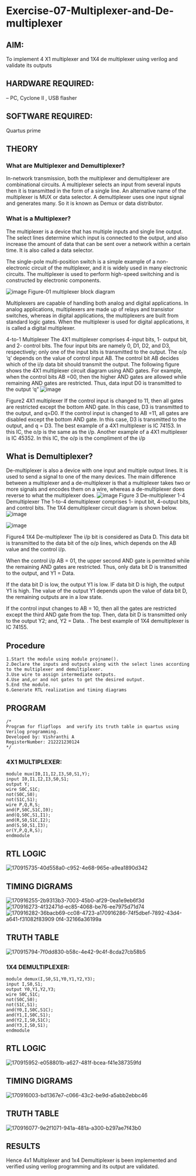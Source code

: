 # Exercise-07-Multiplexer-and-De-multiplexer
## AIM: 
To implement 4 X1 multiplexer and 1X4 de multiplexer using verilog and validate its outputs
## HARDWARE REQUIRED:  
– PC, Cyclone II , USB flasher
## SOFTWARE REQUIRED:   
Quartus prime
## THEORY 

### What are Multiplexer and Demultiplexer?
In-network transmission, both the multiplexer and demultiplexer are combinational circuits. A multiplexer selects an input from several inputs then it is transmitted in the form of a single line. An alternative name of the multiplexer is MUX or data selector. A demultiplexer uses one input signal and generates many. So it is known as Demux or data distributor.

### What is a Multiplexer?
The multiplexer is a device that has multiple inputs and single line output. The select lines determine which input is connected to the output, and also increase the amount of data that can be sent over a network within a certain time. It is also called a data selector.

The single-pole multi-position switch is a simple example of a non-electronic circuit of the multiplexer, and it is widely used in many electronic circuits. The multiplexer is used to perform high-speed switching and is constructed by electronic components.

![image](https://user-images.githubusercontent.com/36288975/170912485-73c395c7-23c0-4e78-a53d-a2f0d07d9662.png)
          Figure-01 multiplexer block diagram 

Multiplexers are capable of handling both analog and digital applications. In analog applications, multiplexers are made up of relays and transistor switches, whereas in digital applications, the multiplexers are built from standard logic gates. When the multiplexer is used for digital applications, it is called a digital multiplexer.

4-to-1 Multiplexer
The 4X1 multiplexer comprises 4-input bits, 1- output bit, and 2- control bits. The four input bits are namely 0, D1, D2, and D3, respectively; only one of the input bits is transmitted to the output. The o/p ‘q’ depends on the value of control input AB. The control bit AB decides which of the i/p data bit should transmit the output. The following figure shows the 4X1 multiplexer circuit diagram using AND gates. For example, when the control bits AB =00, then the higher AND gates are allowed while remaining AND gates are restricted. Thus, data input D0 is transmitted to the output ‘q”
![image](https://user-images.githubusercontent.com/36288975/170912568-3598c60a-5035-41f3-b0c4-ccedba13aca5.png)


Figure2 4X1 multiplexer 
If the control input is changed to 11, then all gates are restricted except the bottom AND gate. In this case, D3 is transmitted to the output, and q=D0. If the control input is changed to AB =11, all gates are disabled except the bottom AND gate. In this case, D3 is transmitted to the output, and q = D3. The best example of a 4X1 multiplexer is IC 74153. In this IC, the o/p is the same as the i/p. Another example of a 4X1 multiplexer is IC 45352. In this IC, the o/p is the compliment of the i/p


## What is Demultiplexer?
De-multiplexer is also a device with one input and multiple output lines. It is used to send a signal to one of the many devices. The main difference between a multiplexer and a de-multiplexer is that a multiplexer takes two or more signals and encodes them on a wire, whereas a de-multiplexer does reverse to what the multiplexer does.
![image](https://user-images.githubusercontent.com/36288975/170912606-a30e4b74-1726-4430-b245-2c3c3d9c232d.png)
Figure 3 De-multiplexer 
1-4 Demultiplexer
The 1-to-4 demultiplexer comprises 1- input bit, 4-output bits, and control bits. The 1X4 demultiplexer circuit diagram is shown below.![image](https://user-images.githubusercontent.com/36288975/170912683-00fb746a-1d45-4023-91d1-3a70b841073c.png)

![image](https://user-images.githubusercontent.com/36288975/170912741-7cbd52af-7e0d-4be3-b5c6-6fb9c4eca7c9.png)

Figure4 1X4 De-multiplexer 
The i/p bit is considered as Data D. This data bit is transmitted to the data bit of the o/p lines, which depends on the AB value and the control i/p.

When the control i/p AB = 01, the upper second AND gate is permitted while the remaining AND gates are restricted. Thus, only data bit D is transmitted to the output, and Y1 = Data.

If the data bit D is low, the output Y1 is low. IF data bit D is high, the output Y1 is high. The value of the output Y1 depends upon the value of data bit D, the remaining outputs are in a low state.

If the control input changes to AB = 10, then all the gates are restricted except the third AND gate from the top. Then, data bit D is transmitted only to the output Y2; and, Y2 = Data. . The best example of 1X4 demultiplexer is IC 74155.
 
## Procedure
```
1.Start the module using module projname().
2.Declare the inputs and outputs along with the select lines according to the multiplexer and demultiplexer.
3.Use wire to assign intermediate outputs.
4.Use and,or and not gates to get the desired output.
5.End the module.
6.Generate RTL realization and timing diagrams
```

## PROGRAM 
```
/*
Program for flipflops  and verify its truth table in quartus using Verilog programming.
Developed by: Vishranthi A
RegisterNumber: 212221230124
*/
```
### 4X1 MULTIPLEXER:
```
module mux(I0,I1,I2,I3,S0,S1,Y);
input I0,I1,I2,I3,S0,S1;
output Y;
wire S0C,S1C;
not(S0C,S0);
not(S1C,S1);
wire P,Q,R,S;
and(P,S0C,S1C,I0);
and(Q,S0C,S1,I1);
and(R,S0,S1C,I2);
and(S,S0,S1,I3);
or(Y,P,Q,R,S);
endmodule
```
## RTL LOGIC
![170915735-40d558a0-c952-4e68-965e-a9ea1890d342](https://user-images.githubusercontent.com/93427278/170941003-4096d9f6-a553-4b38-83fe-185a30a08d0a.png)

## TIMING DIGRAMS 
![170916255-2b9313b3-7003-45b0-af29-0ea1e9eb6f3d](https://user-images.githubusercontent.com/93427278/170941098-e096f44b-f6ac-47e3-8838-4824ccee2886.png)
![170916273-4f32471d-ec85-4068-be76-ee7975d71d74](https://user-images.githubusercontent.com/93427278/170941114-32908a29-9996-42a8-a199-476186b9cc61.png)
![170916282-36bacb69-cc08-4723-a![170916286-74f5dbef-7892-43d4-a641-f31082f83909](https://user-images.githubusercontent.com/93427278/170941175-0b73177d-f95d-410c-a960-6569f32f14a1.png)
0f4-32166a36199a](https://user-images.githubusercontent.com/93427278/170941133-8f11b1bd-4e36-48c5-9e36-4c41c08fdf4a.png)

## TRUTH TABLE 
![170915794-7f0dd830-b58c-4e42-9c4f-8cda27cb58b5](https://user-images.githubusercontent.com/93427278/170941232-ca344308-cd3e-4d7b-89b2-ea0c263f5fe1.png)

### 1X4 DEMULTIPLEXER:
```
module demux(I,S0,S1,Y0,Y1,Y2,Y3);
input I,S0,S1;
output Y0,Y1,Y2,Y3;
wire S0C,S1C;
not(S0C,S0);
not(S1C,S1);
and(Y0,I,S0C,S1C);
and(Y1,I,S0C,S1);
and(Y2,I,S0,S1C);
and(Y3,I,S0,S1);
endmodule
```

## RTL LOGIC  
![170915952-e058801b-a627-481f-bcea-f41e387359fd](https://user-images.githubusercontent.com/93427278/170941394-06d8504a-4516-4281-aa2d-51967e8a995d.png)

## TIMING DIGRAMS  
![170916003-bd1367e7-c066-43c2-be9d-a5abb2ebbc46](https://user-images.githubusercontent.com/93427278/170941435-9fc58d3e-a1a0-4d83-8175-9597e4be8bf1.png)

## TRUTH TABLE 
![170916077-9e2f1071-941a-481a-a300-b297ae7f43b0](https://user-images.githubusercontent.com/93427278/170941466-d2d32783-7b8f-4b13-88b6-fff20dcb9e13.png)

## RESULTS 
Hence 4x1 Multiplexer and 1x4 Demultiplexer is been implemented and verified using verilog programming and its output are validated.
